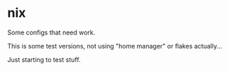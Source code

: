 # nix

Some configs that need work.

This is some test versions, not using "home manager" or flakes actually...

Just starting to test stuff.
